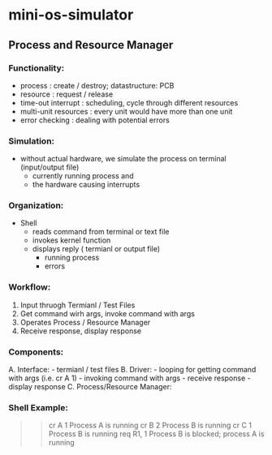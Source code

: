 # mini-os-simulator

## Process and Resource Manager
### Functionality:
- process : create / destroy; datastructure: PCB
- resource : request / release
- time-out interrupt : scheduling, cycle through different resources
- multi-unit resources : every unit would have more than one unit
- error checking : dealing with potential errors

### Simulation:
- without actual hardware, we simulate the process on terminal (input/output file)
	- currently running process and 
	- the hardware causing interrupts

### Organization:
- Shell
	- reads command from terminal or text file
	- invokes kernel function
	- displays reply ( termianl or output file)
		- running process
		- errors

### Workflow:
1. Input thruogh Termianl / Test Files
2. Get command wirh args, invoke command with args
3. Operates Process / Resource Manager
4. Receive response, display response

### Components:
A. Interface: 
	- termianl / test files
B. Driver:
	- looping for getting command with args (i.e. cr A 1)
	- invoking command with args
	- receive response
	- display response
C. Process/Resource Manager:

### Shell Example:
>> cr A 1
Process A is running
>> cr B 2
Process B is running
>> cr C 1
Process B is running
>> req R1, 1
Process B is blocked; process A is running

